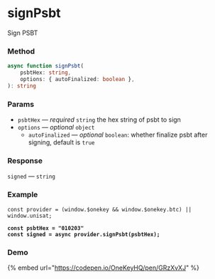 # signPsbt

Sign PSBT

### Method

```typescript
async function signPsbt(
    psbtHex: string, 
    options: { autoFinalized: boolean },
): string
```

### Params

* `psbtHex` — _required_ `string`  the hex string of psbt to sign
* `options` — _optional_ `object`&#x20;
  * `autoFinalized` — _optional_ `boolean`: whether finalize psbt after signing, default is `true`

### Response

`signed` — `string`

### Example

<pre class="language-typescript"><code class="lang-typescript">const provider = (window.$onekey &#x26;&#x26; window.$onekey.btc) || window.unisat;

<strong>const psbtHex = "010203"
</strong><strong>const signed = async provider.signPsbt(psbtHex);
</strong></code></pre>

### Demo

{% embed url="https://codepen.io/OneKeyHQ/pen/GRzXvXJ" %}
